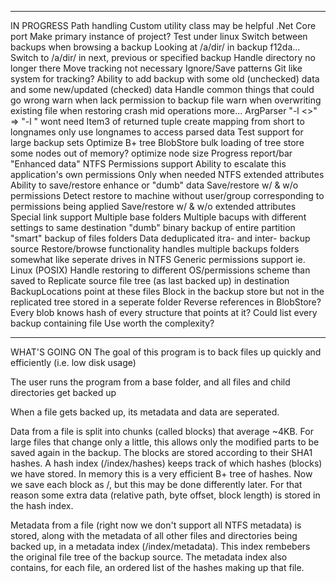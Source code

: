 ﻿*********************
IN PROGRESS
Path handling
	Custom utility class may be helpful
.Net Core port
	Make primary instance of project?
	Test under linux
Switch between backups when browsing a backup
	Looking at /a/dir/ in backup f12da...
		Switch to /a/dir/ in next, previous or specified backup
	Handle directory no longer there
		Move tracking not necessary
Ignore/Save patterns
	Git like system for tracking?
	Ability to add backup with some old (unchecked) data and some new/updated (checked) data
Handle common things that could go wrong
	warn when lack permission to backup file
	warn when overwriting existing file when restoring
	crash mid operations
	more...
ArgParser
	"-l <>" => "-l <longname>"
		wont need Item3 of returned tuple
		create mapping from short to longnames
			only use longnames to access parsed data
Test support for large backup sets
	Optimize B+ tree BlobStore
		bulk loading of tree
		store some nodes out of memory?
		optimize node size
		Progress report/bar
"Enhanced data"
	NTFS Permissions support
		Ability to escalate this application's own permissions
			Only when needed
	NTFS extended attributes
	Ability to save/restore enhance or "dumb" data
		Save/restore w/ & w/o permissions
			Detect restore to machine without user/group corresponding to permissions being applied
		Save/restore w/ & w/o extended attributes
	Special link support
Multiple base folders
	Multiple bacups with different settings to same destination
		"dumb" binary backup of entire partition
		"smart" backup of files folders
		Data deduplicated itra- and inter- backup source
			Restore/browse functionality handles multiple backups folders somewhat like seperate drives in NTFS
Generic permissions support ie. Linux (POSIX)
	Handle restoring to different OS/permissions scheme than saved to
Replicate source file tree (as last backed up) in destination
	BackupLocations point at these files
	Block in the backup store but not in the replicated tree stored in a seperate folder
Reverse references in BlobStore?
	Every blob knows hash of every structure that points at it?
	Could list every backup containing file
	Use worth the complexity?

**********************
WHAT'S GOING ON
The goal of this program is to back files up quickly and efficiently (i.e. low disk usage)

The user runs the program from a base folder, and all files and child directories get backed up

When a file gets backed up, its metadata and data are seperated.

Data from a file is split into chunks (called blocks) that average ~4KB. For large files that change only a little, this allows only the modified parts to be saved again in the backup. The blocks are stored according to their SHA1 hashes. A hash index (<destination>/index/hashes) keeps track of which hashes (blocks) we have stored. In memory this is a very efficient B+ tree of hashes. Now we save each block as <destination>/<block hash>, but this may be done differently later. For that reason some extra data (relative path, byte offset, block length) is stored in the hash index.

Metadata from a file (right now we don't support all NTFS metadata) is stored, along with the metadata of all other files and directories being backed up, in a metadata index (<destination>/index/metadata). This index rembebers the original file tree of the backup source. The metadata index also contains, for each file, an ordered list of the hashes making up that file.
